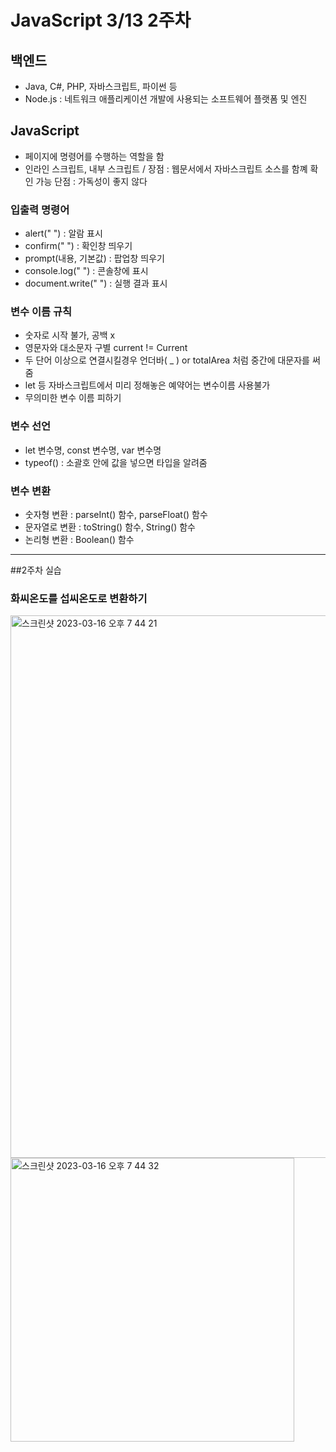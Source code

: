 # JavaScript 3/13 2주차

## 백엔드
* Java, C#, PHP, 자바스크립트, 파이썬 등
* Node.js : 네트워크 애플리케이션 개발에 사용되는 소프트웨어 플랫폼 및 엔진

## JavaScript
* 페이지에 명령어를 수행하는 역할을 함
* 인라인 스크립트, 내부 스크립트 / 장점 : 웹문서에서 자바스크립트 소스를 함꼐 확인 가능 단점 : 가독성이 좋지 않다

### 입출력 명령어
* alert(" ") : 알람 표시
* confirm(" ") : 확인창 띄우기
* prompt(내용, 기본값) : 팝업창 띄우기 
* console.log(" ") : 콘솔창에 표시
* document.write(" ") : 실행 결과 표시

### 변수 이름 규칙
* 숫자로 시작 불가, 공백 x
* 영문자와 대소문자 구별 current != Current
* 두 단어 이상으로 연결시킬경우 언더바( _ ) or totalArea 처럼 중간에 대문자를 써줌
* let 등 자바스크립트에서 미리 정해놓은 예약어는 변수이름 사용불가
* 무의미한 변수 이름 피하기

### 변수 선언
* let 변수명, const 변수명, var 변수명
* typeof() : 소괄호 안에 값을 넣으면 타입을 알려줌

### 변수 변환
* 숫자형 변환 : parseInt() 함수, parseFloat() 함수
* 문자열로 변환 : toString() 함수, String() 함수
* 논리형 변환 : Boolean() 함수

---

##2주차 실습
### 화씨온도를 섭씨온도로 변환하기
<img width="868" alt="스크린샷 2023-03-16 오후 7 44 21" src="https://user-images.githubusercontent.com/116784548/225593765-2d0c2264-e10a-4dcf-b6a8-da47f4787a55.png"><img width="454" alt="스크린샷 2023-03-16 오후 7 44 32" src="https://user-images.githubusercontent.com/116784548/225594141-b6d17914-7a11-4c16-b3ca-e8394ffb953a.png">


